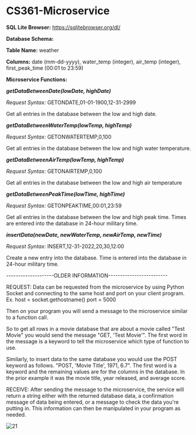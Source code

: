 # CS361-Microservice

**SQL Lite Browser:**
https://sqlitebrowser.org/dl/

**Database Schema:**

**Table Name:** weather

**Columns:** date (mm-dd-yyyy), water_temp (integer), air_temp (integer), first_peak_time (00:01 to 23:59)

**Microservice Functions:**

_**getDataBetweenDate(lowDate, highDate)**_

_Request Syntax:_ GETONDATE,01-01-1900,12-31-2999

Get all entries in the database between the low and high date.

_**getDataBetweenWaterTemp(lowTemp, highTemp)**_

_Request Syntax:_ GETONWATERTEMP,0,100

Get all entries in the database between the low and high water temperature.

**_getDataBetweenAirTemp(lowTemp, highTemp)_**

_Request Syntax:_ GETONAIRTEMP,0,100

Get all entries in the database between the low and high air temperature

_**getDataBetweenPeakTime(lowTime, highTime)**_

_Request Syntax:_ GETONPEAKTIME,00:01,23:59

Get all entries in the database between the low and high peak time. Times are entered into the database in 24-hour military time.

_**insertData(newDate, newWaterTemp, newAirTemp, newTime)**_

_Request Syntax:_ INSERT,12-31-2022,20,30,12:00

Create a new entry into the database. Time is entered into the database in 24-hour military time.



--------------------OLDER INFORMATION-------------------------

REQUEST:
Data can be requested from the microservice by using Python Socket and connecting to the same host and port on your client program.
Ex. host = socket.gethostname() port = 5000

Then on your program you will send a message to the microservice similar to a function call.

So to get all rows in a movie database that are about a movie called "Test Movie" you would send the message "GET, 'Test Movie'". The first word in the message is a keyword to tell the microservice which type of function to use.

Similarly, to insert data to the same database you would use the POST keyword as follows. "POST, 'Movie Title', 1971, 6.7". The first word is a keyword and the remaining values are for the columns in the database. In the prior example it was the movie title, year released, and average score.

RECEIVE:
After sending the message to the microservice, the service will return a string either with the returned database data, a confirmation message of data being entered, or a message to check the data you're putting in. This information can then be manipulated in your program as needed.

![21](https://user-images.githubusercontent.com/71803404/199147555-8dcf3ccd-a9df-437e-92fe-b188be9f489a.PNG)
